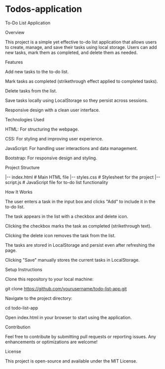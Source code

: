 # Todos-application
To-Do List Application

Overview

This project is a simple yet effective to-do list application that allows users to create, manage, and save their tasks using local storage. Users can add new tasks, mark them as completed, and delete them as needed.

Features

Add new tasks to the to-do list.

Mark tasks as completed (strikethrough effect applied to completed tasks).

Delete tasks from the list.

Save tasks locally using LocalStorage so they persist across sessions.

Responsive design with a clean user interface.

Technologies Used

HTML: For structuring the webpage.

CSS: For styling and improving user experience.

JavaScript: For handling user interactions and data management.

Bootstrap: For responsive design and styling.

Project Structure

|-- index.html   # Main HTML file
|-- styles.css   # Stylesheet for the project
|-- script.js    # JavaScript file for to-do list functionality

How It Works

The user enters a task in the input box and clicks "Add" to include it in the to-do list.

The task appears in the list with a checkbox and delete icon.

Clicking the checkbox marks the task as completed (strikethrough text).

Clicking the delete icon removes the task from the list.

The tasks are stored in LocalStorage and persist even after refreshing the page.

Clicking "Save" manually stores the current tasks in LocalStorage.

Setup Instructions

Clone this repository to your local machine:

git clone https://github.com/yourusername/todo-list-app.git

Navigate to the project directory:

cd todo-list-app

Open index.html in your browser to start using the application.

Contribution

Feel free to contribute by submitting pull requests or reporting issues. Any enhancements or optimizations are welcome!

License

This project is open-source and available under the MIT License.
